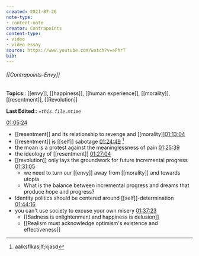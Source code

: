 ```yaml
---
created: 2021-07-26
note-type: 
- content-note
creator: Contrapoints
content-type:
- video 
- video essay
source: https://www.youtube.com/watch?v=aPhrT
bib:
---
```


###### [[Contrapoints-Envy]]

**Topics**::  [[envy]], [[happiness]], [[human experience]], [[morality]], [[resentment]], [[Revolution]]

**Last Edited**:: *`=this.file.mtime`*

[^1]: aalksflkasjlf;kjasd

[01:05:24](https://www.youtube.com/watch?v=aPhrTOg1RUk#t=3924.7347270534055)
- [[resentment]] and its relationship to revenge and [[morality]][01:13:04](https://www.youtube.com/watch?v=aPhrTOg1RUk#t=4384.759976950409)
- [[resentment]] is [[self]] sabotage [01:24:49](https://www.youtube.com/watch?v=aPhrTOg1RUk#t=5089.365732335694) [^1]
- the moan is a protest against the meaninglessness of pain [01:25:39](https://www.youtube.com/watch?v=aPhrTOg1RUk#t=5139.092712225067)
- the ideology of [[resentment]] [01:27:04](https://www.youtube.com/watch?v=aPhrTOg1RUk#t=5224.148465106811)
- [[revolution]] only lays the groundwork for future incremental progress [01:31:05](https://www.youtube.com/watch?v=aPhrTOg1RUk#t=5465.109143855041)
	- we need to turn our [[envy]] away from [[morality]] and towards utopia
	- What is the balance between incremental progress and dreams that produce hope and progress?
- Identity politics should be centered around [[self]]-determination [01:44:16](https://www.youtube.com/watch?v=aPhrTOg1RUk#t=6256.9368528092655)
- you can't use society to excuse your own misery [01:37:23](https://www.youtube.com/watch?v=aPhrTOg1RUk#t=5843.420436851226)
	- [[Sadness is enlightenment and happiness is delusion]]
	- [[Realism must acknowledge optimism's existence and effectiveness]]